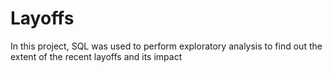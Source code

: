 # Layoffs
In this project, SQL was used to perform exploratory analysis to find out the extent of the recent layoffs and its impact 
